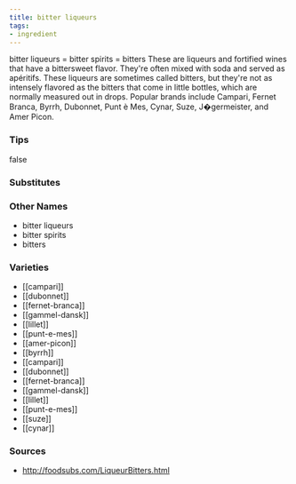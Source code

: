 ```yaml
---
title: bitter liqueurs
tags:
- ingredient
---
```

bitter liqueurs = bitter spirits = bitters These are liqueurs and fortified wines that have a bittersweet flavor. They're often mixed with soda and served as apéritifs. These liqueurs are sometimes called bitters, but they're not as intensely flavored as the bitters that come in little bottles, which are normally measured out in drops. Popular brands include Campari, Fernet Branca, Byrrh, Dubonnet, Punt è Mes, Cynar, Suze, J�germeister, and Amer Picon.

### Tips
false

### Substitutes


### Other Names

* bitter liqueurs
* bitter spirits
* bitters

### Varieties

* [[campari]]
* [[dubonnet]]
* [[fernet-branca]]
* [[gammel-dansk]]
* [[lillet]]
* [[punt-e-mes]]
* [[amer-picon]]
* [[byrrh]]
* [[campari]]
* [[dubonnet]]
* [[fernet-branca]]
* [[gammel-dansk]]
* [[lillet]]
* [[punt-e-mes]]
* [[suze]]
* [[cynar]]

### Sources
* http://foodsubs.com/LiqueurBitters.html

